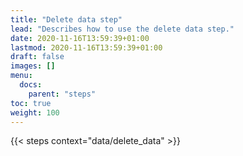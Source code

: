 ```yaml
---
title: "Delete data step"
lead: "Describes how to use the delete data step."
date: 2020-11-16T13:59:39+01:00
lastmod: 2020-11-16T13:59:39+01:00
draft: false
images: []
menu:
  docs:
    parent: "steps"
toc: true
weight: 100
---
```


{{< steps context="data/delete_data" >}}
